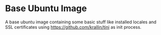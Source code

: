 # Base Ubuntu Image

A base ubuntu image containing some basic stuff like installed locales and
SSL certificates using https://github.com/krallin/tini as init process.
